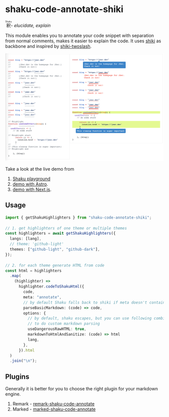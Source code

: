 # shaku-code-annotate-shiki

<ruby>釈<rp>(<rp><rt>Shaku</rt><rp>)<rp></ruby>- _elucidate, explain_

This module enables you to annotate your code snippet with separation from normal comments,
makes it easier to explain the code. It uses [shiki](https://github.com/shikijs/shiki) as backbone and inspired by [shiki-twoslash](https://shikijs.github.io/twoslash/).

![](./docs/static/shaku-code-annotate-screenshot.png)

Take a look at the live demo from

1. [Shaku playground](https://shaku-web.vercel.app)
2. [demo with Astro](https://stackblitz.com/edit/github-yunziv?file=src%2Fcontent%2Fblog%2Fshaku.mdx).
3. [demo with Next.js](https://stackblitz.com/edit/github-hrpoqm-zfq1kt?file=pages%2Findex.mdx).

## Usage

```ts
import { getShakuHighlighters } from "shaku-code-annotate-shiki";

// 1. get highlighters of one theme or multiple themes
const highlighters = await getShakuHighlighters({
  langs: [lang],
  // theme: 'github-light'
  themes: ["github-light", "github-dark"],
});

// 2. for each theme generate HTML from code
const html = highlighters
  .map(
    (highlighter) =>
      highlighter.codeToShakuHtml({
        code,
        meta: "annotate",
        // by default Shaku falls back to shiki if meta doesn't contain "annotate"
        parseBasicMarkdown: (code) => code,
        options: {
          // by default, shaku escapes, but you can use following combination
          // to do custom markdown parsing
          useDangerousRawHTML: true,
          markdownToHtmlAndSanitize: (code) => html
          lang,
        },
      }).html
  )
  .join("\n");
```

## Plugins

Generally it is better for you to choose the right plugin for your markdown engine.

1. Remark - [remark-shaku-code-annotate](../remark-shaku-code-annotate/)
2. Marked - [marked-shaku-code-annotate](../marked-shaku-code-annotate/)
